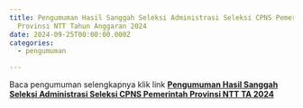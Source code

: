 ```yaml
---
title: Pengumuman Hasil Sanggah Seleksi Administrasi Seleksi CPNS Pemerintah
  Provinsi NTT Tahun Anggaran 2024
date: 2024-09-25T00:00:00.000Z
categories:
  - pengumuman

---
```


Baca pengumuman selengkapnya klik link **[Pengumuman Hasil Sanggah Seleksi Administrasi Seleksi CPNS Pemerintah Provinsi NTT TA 2024](https://bkd.nttprov.go.id/web/wp-content/uploads/2024/09/Pengumuman-Hasil-Sanggah-Seleksi-Administrasi-Seleksi-CPNS.pdf)**
